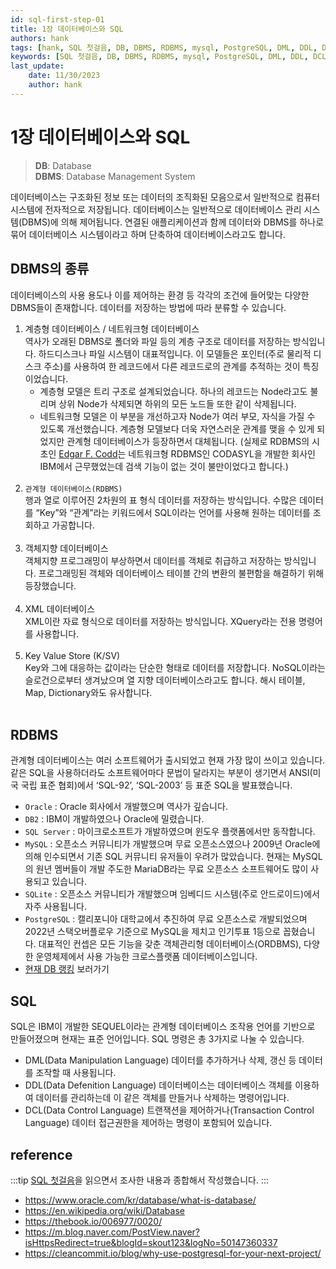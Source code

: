 ```yaml
---
id: sql-first-step-01
title: 1장 데이터베이스와 SQL
authors: hank
tags: [hank, SQL 첫걸음, DB, DBMS, RDBMS, mysql, PostgreSQL, DML, DDL, DCL]
keywords: [SQL 첫걸음, DB, DBMS, RDBMS, mysql, PostgreSQL, DML, DDL, DCL]
last_update:
    date: 11/30/2023
    author: hank
---
```


# 1장 데이터베이스와 SQL

> **DB**: Database <br/>
> **DBMS**: Database Management System


데이터베이스는 구조화된 정보 또는 데이터의 조직화된 모음으로서 일반적으로 컴퓨터 시스템에 전자적으로 저장됩니다. 데이터베이스는 일반적으로 데이터베이스 관리 시스템(DBMS)에 의해 제어됩니다. 연결된 애플리케이션과 함께 데이터와 DBMS를 하나로 묶어 데이터베이스 시스템이라고 하며 단축하여 데이터베이스라고도 합니다.

## DBMS의 종류


데이터베이스의 사용 용도나 이를 제어하는 환경 등 각각의 조건에 들어맞는 다양한 DBMS들이 존재합니다. 데이터를 저장하는 방법에 따라 분류할 수 있습니다.

1. 계층형 데이터베이스 / 네트워크형 데이터베이스 <br/>
   역사가 오래된 DBMS로 폴더와 파일 등의 계층 구조로 데이터를 저장하는 방식입니다. 하드디스크나 파일 시스템이 대표적입니다. 이 모델들은 포인터(주로 물리적 디스크 주소)를 사용하여 한 레코드에서 다른 레코드로의 관계를 추적하는 것이 특징이었습니다.
   - 계층형 모델은 트리 구조로 설계되었습니다. 하나의 레코드는 Node라고도 불리며 상위 Node가 삭제되면 하위의 모든 노드들 또한 같이 삭제됩니다.
   - 네트워크형 모델은 이 부분을 개선하고자 Node가 여러 부모, 자식을 가질 수 있도록 개선했습니다. 계층형 모델보다 더욱 자연스러운 관계를 맺을 수 있게 되었지만 관계형 데이터베이스가 등장하면서 대체됩니다. (실제로 RDBMS의 시초인 [Edgar F. Codd](https://en.wikipedia.org/wiki/Edgar_F._Codd)는 네트워크형 RDBMS인 CODASYL을 개발한 회사인 IBM에서 근무했었는데 검색 기능이 없는 것이 불만이었다고 합니다.)
     <br/><br/>
2. `관계형 데이터베이스(RDBMS)` <br/>
   행과 열로 이루어진 2차원의 표 형식 데이터를 저장하는 방식입니다. 수많은 데이터를 “Key”와 “관계”라는 키워드에서 SQL이라는 언어를 사용해 원하는 데이터를 조회하고 가공합니다.
   <br/><br/>
3. 객체지향 데이터베이스 <br/>
   객체지향 프로그래밍이 부상하면서 데이터를 객체로 취급하고 저장하는 방식입니다. 프로그래밍된 객체와 데이터베이스 테이블 간의 변환의 불편함을 해결하기 위해 등장했습니다.
   <br/><br/>
4. XML 데이터베이스 <br/>
   XML이란 자료 형식으로 데이터를 저장하는 방식입니다. XQuery라는 전용 명령어를 사용합니다.
   <br/><br/>
5. Key Value Store (K/SV) <br/>
   Key와 그에 대응하는 값이라는 단순한 형태로 데이터를 저장합니다. NoSQL이라는 슬로건으로부터 생겨났으며 열 지향 데이터베이스라고도 합니다. 해시 테이블, Map, Dictionary와도 유사합니다.
   <br/><br/>

## RDBMS 

관계형 데이터베이스는 여러 소프트웨어가 출시되었고 현재 가장 많이 쓰이고 있습니다. 같은 SQL을 사용하더라도 소프트웨어마다 문법이 달라지는 부분이 생기면서 ANSI(미국 국립 표준 협회)에서 ‘SQL-92’, ‘SQL-2003’ 등 표준 SQL을 발표했습니다.

- `Oracle` : Oracle 회사에서 개발했으며 역사가 깊습니다.
- `DB2` : IBM이 개발하였으나 Oracle에 밀렸습니다.
- `SQL Server` : 마이크로소프트가 개발하였으며 윈도우 플랫폼에서만 동작합니다.
- `MySQL` : 오픈소스 커뮤니티가 개발했으며 무료 오픈소스였으나 2009년 Oracle에 의해 인수되면서 기존 SQL 커뮤니티 유저들이 우려가 많았습니다. 현재는 MySQL의 원년 멤버들이 개발 주도한 MariaDB라는 무료 오픈소스 소프트웨어도 많이 사용되고 있습니다.
- `SQLite` : 오픈소스 커뮤니티가 개발했으며 임베디드 시스템(주로 안드로이드)에서 자주 사용됩니다.
- `PostgreSQL` : 캘리포니아 대학교에서 추진하여 무료 오픈소스로 개발되었으며 2022년 스택오버플로우 기준으로 MySQL을 제치고 인기투표 1등으로 꼽혔습니다. 대표적인 컨셉은 모든 기능을 갖춘 객체관리형 데이터베이스(ORDBMS), 다양한 운영체제에서 사용 가능한 크로스플랫폼 데이터베이스입니다.
- [현재 DB 랭킹](https://db-engines.com/en/ranking) 보러가기

## SQL

SQL은 IBM이 개발한 SEQUEL이라는 관계형 데이터베이스 조작용 언어를 기반으로 만들어졌으며 현재는 표준 언어입니다. SQL 명령은 총 3가지로 나눌 수 있습니다.

- DML(Data Manipulation Language)
  데이터를 추가하거나 삭제, 갱신 등 데이터를 조작할 때 사용됩니다.
- DDL(Data Defenition Language)
  데이터베이스는 데이터베이스 객체를 이용하여 데이터를 관리하는데 이 같은 객체를 만들거나 삭제하는 명령어입니다.
- DCL(Data Control Language)
  트랜잭션을 제어하거나(Transaction Control Language) 데이터 접근권한을 제어하는 명령이 포함되어 있습니다.

## reference

:::tip
[SQL 첫걸음](https://www.yes24.com/Product/Goods/22744867)을 읽으면서 조사한 내용과 종합해서 작성했습니다.
:::

- https://www.oracle.com/kr/database/what-is-database/
- https://en.wikipedia.org/wiki/Database
- https://thebook.io/006977/0020/
- https://m.blog.naver.com/PostView.naver?isHttpsRedirect=true&blogId=skout123&logNo=50147360337
- https://cleancommit.io/blog/why-use-postgresql-for-your-next-project/